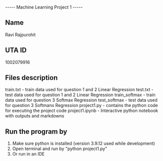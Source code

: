----- Machine Learning Project 1 -----

Name
----
Ravi Rajpurohit

UTA ID
------
1002079916

Files description
-----------------

train.txt - train data used for question 1 and 2 Linear Regression
test.txt - test data used for question 1 and 2 Linear Regression
train_softmax - train data used for question 3 Softmax Regression
test_softmax - test data used for question 3 Softmanx Regression
project1.py - contains the python code for executing the project code
project1.ipynb - Interactive python notebook with outputs and markdowns

Run the program by
------------------
1. Make sure python is installed (version 3.9.12 used while development)
2. Open terminal and run by "python project1.py"
3. Or run in an IDE